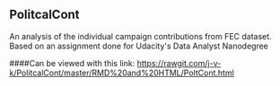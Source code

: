 ## PolitcalCont



An analysis of the individual campaign contributions from FEC dataset. Based on an assignment done for Udacity's Data Analyst Nanodegree

####Can be viewed with this link: 
https://rawgit.com/j-v-k/PolitcalCont/master/RMD%20and%20HTML/PoltCont.html

